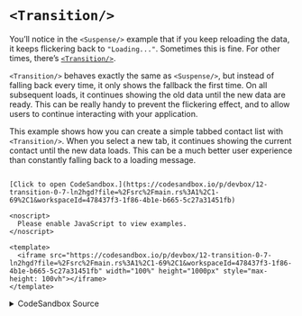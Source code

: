 # `<Transition/>`

You’ll notice in the `<Suspense/>` example that if you keep reloading the data, it keeps flickering back to `"Loading..."`. Sometimes this is fine. For other times, there’s [`<Transition/>`](https://docs.rs/leptos/0.7.0-gamma3/leptos/suspense/fn.Transition.html).

`<Transition/>` behaves exactly the same as `<Suspense/>`, but instead of falling back every time, it only shows the fallback the first time. On all subsequent loads, it continues showing the old data until the new data are ready. This can be really handy to prevent the flickering effect, and to allow users to continue interacting with your application.

This example shows how you can create a simple tabbed contact list with `<Transition/>`. When you select a new tab, it continues showing the current contact until the new data loads. This can be a much better user experience than constantly falling back to a loading message.

```admonish sandbox title="Live example" collapsible=true

[Click to open CodeSandbox.](https://codesandbox.io/p/devbox/12-transition-0-7-ln2hgd?file=%2Fsrc%2Fmain.rs%3A1%2C1-69%2C1&workspaceId=478437f3-1f86-4b1e-b665-5c27a31451fb)

<noscript>
  Please enable JavaScript to view examples.
</noscript>

<template>
  <iframe src="https://codesandbox.io/p/devbox/12-transition-0-7-ln2hgd?file=%2Fsrc%2Fmain.rs%3A1%2C1-69%2C1&workspaceId=478437f3-1f86-4b1e-b665-5c27a31451fb" width="100%" height="1000px" style="max-height: 100vh"></iframe>
</template>

```

<details>
<summary>CodeSandbox Source</summary>

```rust
use gloo_timers::future::TimeoutFuture;
use leptos::prelude::*;

async fn important_api_call(id: usize) -> String {
    TimeoutFuture::new(1_000).await;
    match id {
        0 => "Alice",
        1 => "Bob",
        2 => "Carol",
        _ => "User not found",
    }
    .to_string()
}

#[component]
fn App() -> impl IntoView {
    let (tab, set_tab) = signal(0);
    let (pending, set_pending) = signal(false);

    // this will reload every time `tab` changes
    let user_data = LocalResource::new(move || important_api_call(tab.get()));

    view! {
        <div class="buttons">
            <button
                on:click=move |_| set_tab.set(0)
                class:selected=move || tab.get() == 0
            >
                "Tab A"
            </button>
            <button
                on:click=move |_| set_tab.set(1)
                class:selected=move || tab.get() == 1
            >
                "Tab B"
            </button>
            <button
                on:click=move |_| set_tab.set(2)
                class:selected=move || tab.get() == 2
            >
                "Tab C"
            </button>
        </div>
        <p>
            {move || if pending.get() {
                "Hang on..."
            } else {
                "Ready."
            }}
        </p>
        <Transition
            // the fallback will show initially
            // on subsequent reloads, the current child will
            // continue showing
            fallback=move || view! { <p>"Loading initial data..."</p> }
            // this will be set to `true` whenever the transition is ongoing
            set_pending
        >
            <p>
                {move || user_data.read().as_deref().map(ToString::to_string)}
            </p>
        </Transition>
    }
}

fn main() {
    leptos::mount::mount_to_body(App)
}
```

</details>
</preview>
